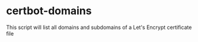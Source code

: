 # certbot-domains
This script will list all domains and subdomains of a Let's Encrypt certificate file
